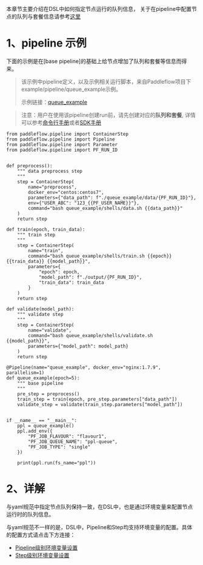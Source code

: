 本章节主要介绍在DSL中如何指定节点运行的队列信息， 关于在pipeline中配置节点的队列与套餐信息请参考[这里][queue_yaml]


# 1、pipeline 示例
下面的示例是在[base pipeline]的基础上给节点增加了队列和套餐等信息而得来。

> 该示例中pipeline定义，以及示例相关运行脚本，来自Paddleflow项目下example/pipeline/queue_example示例。
> 
> 示例链接：[queue_example]

> 注意：用户在使用该pipeline创建run前，请先创建对应的**队列和套餐**, 详情可以参考[命令行手册]或者[SDK手册]
```python3
from paddleflow.pipeline import ContainerStep
from paddleflow.pipeline import Pipeline
from paddleflow.pipeline import Parameter
from paddleflow.pipeline import PF_RUN_ID


def preprocess():
    """ data preprocess step
    """
    step = ContainerStep(
        name="preprocess",
        docker_env="centos:centos7",
        parameters={"data_path": f"./queue_example/data/{PF_RUN_ID}"},
        env={"USER_ABC": "123_{{PF_USER_NAME}}"},
        command="bash queue_example/shells/data.sh {{data_path}}"
    )
    return step
    
def train(epoch, train_data):
    """ train step
    """
    step = ContainerStep(
        name="train",
        command="bash queue_example/shells/train.sh {{epoch}} {{train_data}} {{model_path}}",
        parameters={
            "epoch": epoch,
            "model_path": f"./output/{PF_RUN_ID}",
            "train_data": train_data
        }
    )
    return step
    
def validate(model_path):
    """ validate step
    """ 
    step = ContainerStep(
        name="validate",
        command="bash queue_example/shells/validate.sh {{model_path}}",
        parameters={"model_path": model_path}
    )    
    return step

@Pipeline(name="queue_example", docker_env="nginx:1.7.9", parallelism=1)
def queue_example(epoch=5):
    """ base pipeline
    """
    pre_step = preprocess()
    train_step = train(epoch, pre_step.parameters["data_path"])
    validate_step = validate(train_step.parameters["model_path"])
    

if __name__ == "__main__":
    ppl = queue_example()
    ppl.add_env({
        "PF_JOB_FLAVOUR": "flavour1",
        "PF_JOB_QUEUE_NAME": "ppl-queue",
        "PF_JOB_TYPE": "single"
    })
    
    print(ppl.run(fs_name="ppl"))
```

# 2、详解
与yaml规范中指定节点队列保持一致，在DSL中，也是通过环境变量来配置节点运行时的队列信息。

与yaml规范不一样的是，DSL中，Pipeline和Step均支持环境变量的配置。具体的配置方式请点击下方连接：
- [Pipeline级别环境变量设置]
- [Step级别环境变量设置]

[queue_yaml]: /docs/zh_cn/reference/pipeline/yaml_definition/4_queue.md
[queue_example]: /example/pipeline/queue_example
[命令行手册]: /docs/zh_cn/reference/client_command_reference.md
[SDK手册]: /docs/zh_cn/reference/sdk_reference/sdk_reference.md
[Pipeline级别环境变量设置]: /docs/zh_cn/reference/sdk_reference/pipeline_dsl_reference.md#1pipeline
[Step级别环境变量设置]: /docs/zh_cn/reference/sdk_reference/pipeline_dsl_reference.md#1pipeline